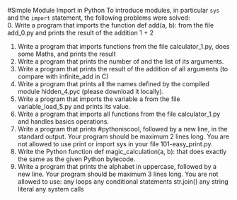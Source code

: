 #Simple Module Import in Python
To introduce modules, in particular `sys` and the `import` statement, the following problems were solved:  
0. Write a program that imports the function def add(a, b): from the file add_0.py and prints the result of the addition 1 + 2  
1. Write a program that imports functions from the file calculator_1.py, does some Maths, and prints the result  
2. Write a program that prints the number of and the list of its arguments.  
3. Write a program that prints the result of the addition of all arguments (to compare with infinite_add in C)  
4. Write a program that prints all the names defined by the compiled module hidden_4.pyc (please download it locally).  
5. Write a program that imports the variable a from the file variable_load_5.py and prints its value.  
6. Write a program that imports all functions from the file calculator_1.py and handles basics operations.  
7. Write a program that prints #pythoniscool, followed by a new line, in the standard output. Your program should be maximum 2 lines long. You are not allowed to use print or import sys in your file 101-easy_print.py.  
8. Write the Python function def magic_calculation(a, b): that does exactly the same as the given Python bytecode.  
9. Write a program that prints the alphabet in uppercase, followed by a new line. Your program should be maximum 3 lines long. You are not allowed to use:
        any loops
        any conditional statements
        str.join()
        any string literal
        any system calls


